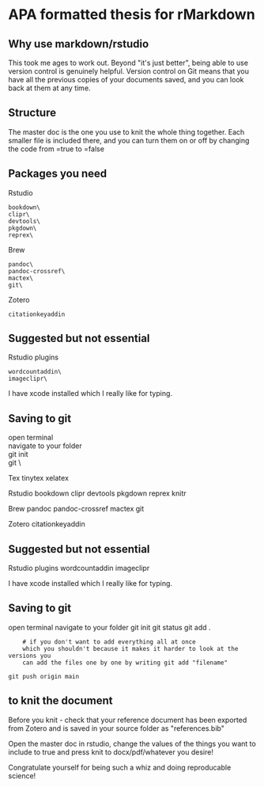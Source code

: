 # APA formatted thesis for rMarkdown

## Why use markdown/rstudio

This took me ages to work out. Beyond "it's just better", being able to use version control is genuinely helpful. 
Version control on Git means that you have all the previous copies of your documents saved, and you can look back at them at any time.

## Structure

The master doc is the one you use to knit the whole thing together. 
Each smaller file is included there, and you can turn them on or off by changing the code from =true to =false


## Packages you need

Rstudio

    bookdown\
    clipr\
    devtools\
    pkgdown\
    reprex\
    
Brew

    pandoc\
    pandoc-crossref\
    mactex\
    git\
    
Zotero

    citationkeyaddin

## Suggested but not essential

Rstudio plugins

    wordcountaddin\
    imageclipr\
    
I have xcode installed which I really like for typing. 


## Saving to git

open terminal\
navigate to your folder\
    git init\
    git \


Tex
    tinytex
    xelatex

Rstudio
    bookdown
    clipr
    devtools
    pkgdown
    reprex
    knitr
    
Brew
    pandoc
    pandoc-crossref
    mactex
    git
    
Zotero
    citationkeyaddin

## Suggested but not essential

Rstudio plugins
    wordcountaddin
    imageclipr
    
I have xcode installed which I really like for typing. 


## Saving to git

open terminal
navigate to your folder
    git init
    git status
    git add . 
    

        # if you don't want to add everything all at once
        which you shouldn't because it makes it harder to look at the versions you
        can add the files one by one by writing git add "filename"
        
    git push origin main
    
## to knit the document

Before you knit - check that your reference document has been exported from Zotero and is saved in your source folder as "references.bib"

Open the master doc in rstudio, change the values of the things you want to include to true and press knit to docx/pdf/whatever you desire!

Congratulate yourself for being such a whiz and doing reproducable science!


